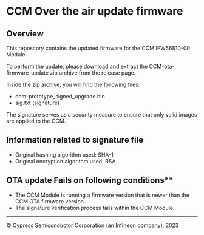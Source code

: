 # CCM Over the air update firmware 

## Overview

This repository contains the updated firmware for the CCM IFW56810-00 Module.

To perform the update, please download and extract the CCM-ota-firmware-update zip archive from the release page.

Inside the zip archive, you will find the following files:

-  ccm-prototype_signed_upgrade.bin
-  sig.txt (signature)

The signature serves as a security measure to ensure that only valid images are applied to the CCM.

## Information related to signature file 

-  Original hashing algorithm used: SHA-1
-  Original encryption algorithm used: RSA 

## OTA update Fails on following conditions**

-  The CCM Module is running a firmware version that is newer than the CCM OTA firmware version.
-  The signature verification process fails within the CCM Module.

---
© Cypress Semiconductor Corporation (an Infineon company), 2023
